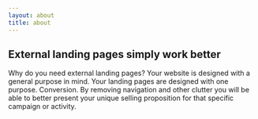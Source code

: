 ```yaml
---
layout: about
title: about
---
```


## External landing pages simply work better

Why do you need external landing pages? Your website is designed with a general purpose in mind. Your landing pages are designed with one purpose. Conversion. By removing navigation and other clutter you will be able to better present your unique selling proposition for that specific campaign or activity.
